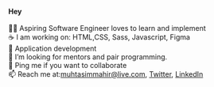 <b>Hey</b><br><br>
👨‍💻 Aspiring Software Engineer loves to learn and implement<br>
☕ I am working on: HTML,CSS, Sass, Javascript, Figma<br>
📝 Application development<br>
🤔 I’m looking for mentors and pair programming.<br>
💬 Ping me if you want to collaborate<br>
📫 Reach me at:muhtasimmahir@live.com,&nbsp;[Twitter](https://twitter.com/LoneAlpha917), [LinkedIn](https://www.linkedin.com/in/muhtasim-mahir-548462118/)

<br><br>
